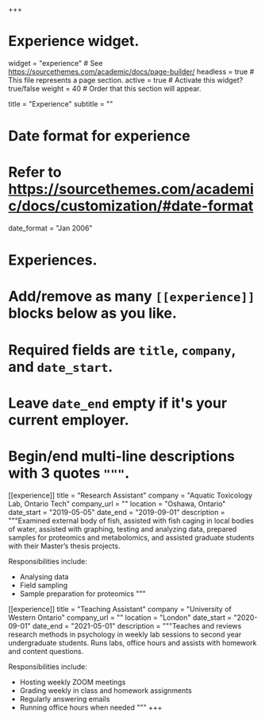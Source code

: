 +++
# Experience widget.
widget = "experience"  # See https://sourcethemes.com/academic/docs/page-builder/
headless = true  # This file represents a page section.
active = true  # Activate this widget? true/false
weight = 40  # Order that this section will appear.

title = "Experience"
subtitle = ""

# Date format for experience
#   Refer to https://sourcethemes.com/academic/docs/customization/#date-format
date_format = "Jan 2006"

# Experiences.
#   Add/remove as many `[[experience]]` blocks below as you like.
#   Required fields are `title`, `company`, and `date_start`.
#   Leave `date_end` empty if it's your current employer.
#   Begin/end multi-line descriptions with 3 quotes `"""`.
[[experience]]
  title = "Research Assistant"
  company = "Aquatic Toxicology Lab, Ontario Tech"
  company_url = ""
  location = "Oshawa, Ontario"
  date_start = "2019-05-05"
  date_end = "2019-09-01"
  description = """Examined external body of fish, assisted with fish caging in local bodies of water, assisted with graphing, testing and
analyzing data, prepared samples for proteomics and metabolomics, and assisted graduate students with their Master’s thesis projects.

  Responsibilities include:
  
  * Analysing data
  * Field sampling
  * Sample preparation for proteomics
  """

[[experience]]
  title = "Teaching Assistant"
  company = "University of Western Ontario"
  company_url = ""
  location = "London"
  date_start = "2020-09-01"
  date_end = "2021-05-01"
  description = """Teaches and reviews research methods in psychology in weekly lab sessions to second year undergraduate students. Runs labs, office hours and assists with homework and content questions.

  Responsibilities include:
  
  * Hosting weekly ZOOM meetings
  * Grading weekly in class and homework assignments 
  * Regularly answering emails
  * Running office hours when needed
  """
+++

